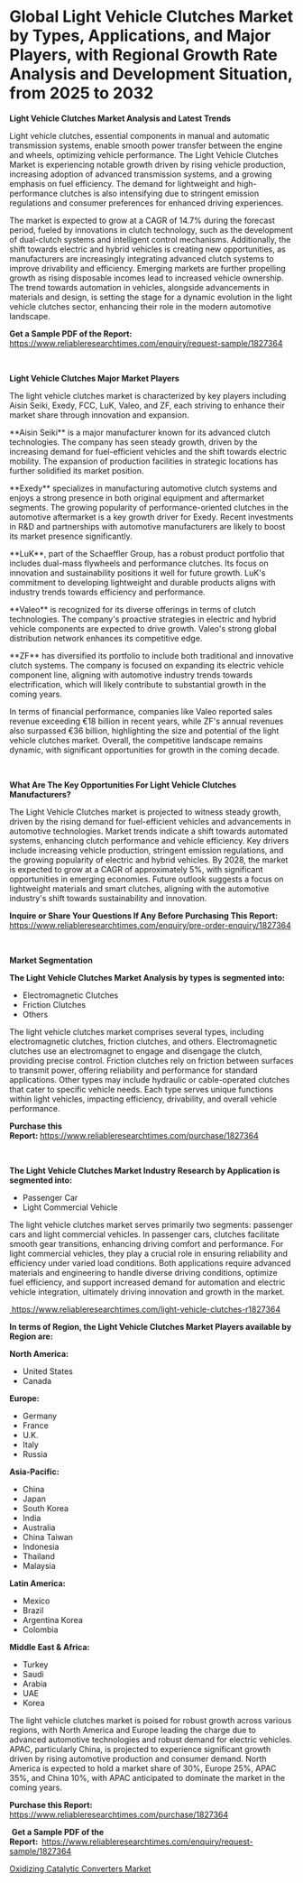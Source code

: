 <p><h1>Global Light Vehicle Clutches Market by Types, Applications, and Major Players, with Regional Growth Rate Analysis and Development Situation, from 2025 to 2032</h1></p><p><strong>Light Vehicle Clutches Market Analysis and Latest Trends</strong></p>
<p><p>Light vehicle clutches, essential components in manual and automatic transmission systems, enable smooth power transfer between the engine and wheels, optimizing vehicle performance. The Light Vehicle Clutches Market is experiencing notable growth driven by rising vehicle production, increasing adoption of advanced transmission systems, and a growing emphasis on fuel efficiency. The demand for lightweight and high-performance clutches is also intensifying due to stringent emission regulations and consumer preferences for enhanced driving experiences.</p><p>The market is expected to grow at a CAGR of 14.7% during the forecast period, fueled by innovations in clutch technology, such as the development of dual-clutch systems and intelligent control mechanisms. Additionally, the shift towards electric and hybrid vehicles is creating new opportunities, as manufacturers are increasingly integrating advanced clutch systems to improve drivability and efficiency. Emerging markets are further propelling growth as rising disposable incomes lead to increased vehicle ownership. The trend towards automation in vehicles, alongside advancements in materials and design, is setting the stage for a dynamic evolution in the light vehicle clutches sector, enhancing their role in the modern automotive landscape.</p></p>
<p><strong>Get a Sample PDF of the Report:&nbsp;</strong> <a href="https://www.reliableresearchtimes.com/enquiry/request-sample/1827364?utm_campaign=2186&utm_medium=2&utm_source=Github&utm_content=ia&utm_term=31032025&utm_id=light-vehicle-clutches">https://www.reliableresearchtimes.com/enquiry/request-sample/1827364</a></p>
<p>&nbsp;</p>
<p><strong>Light Vehicle Clutches Major Market Players</strong></p>
<p><p>The light vehicle clutches market is characterized by key players including Aisin Seiki, Exedy, FCC, LuK, Valeo, and ZF, each striving to enhance their market share through innovation and expansion. </p><p>**Aisin Seiki** is a major manufacturer known for its advanced clutch technologies. The company has seen steady growth, driven by the increasing demand for fuel-efficient vehicles and the shift towards electric mobility. The expansion of production facilities in strategic locations has further solidified its market position.</p><p>**Exedy** specializes in manufacturing automotive clutch systems and enjoys a strong presence in both original equipment and aftermarket segments. The growing popularity of performance-oriented clutches in the automotive aftermarket is a key growth driver for Exedy. Recent investments in R&D and partnerships with automotive manufacturers are likely to boost its market presence significantly.</p><p>**LuK**, part of the Schaeffler Group, has a robust product portfolio that includes dual-mass flywheels and performance clutches. Its focus on innovation and sustainability positions it well for future growth. LuK's commitment to developing lightweight and durable products aligns with industry trends towards efficiency and performance.</p><p>**Valeo** is recognized for its diverse offerings in terms of clutch technologies. The company's proactive strategies in electric and hybrid vehicle components are expected to drive growth. Valeo's strong global distribution network enhances its competitive edge.</p><p>**ZF** has diversified its portfolio to include both traditional and innovative clutch systems. The company is focused on expanding its electric vehicle component line, aligning with automotive industry trends towards electrification, which will likely contribute to substantial growth in the coming years.</p><p>In terms of financial performance, companies like Valeo reported sales revenue exceeding €18 billion in recent years, while ZF's annual revenues also surpassed €36 billion, highlighting the size and potential of the light vehicle clutches market. Overall, the competitive landscape remains dynamic, with significant opportunities for growth in the coming decade.</p></p>
<p>&nbsp;</p>
<p><strong>What Are The Key Opportunities For Light Vehicle Clutches Manufacturers?</strong></p>
<p><p>The Light Vehicle Clutches market is projected to witness steady growth, driven by the rising demand for fuel-efficient vehicles and advancements in automotive technologies. Market trends indicate a shift towards automated systems, enhancing clutch performance and vehicle efficiency. Key drivers include increasing vehicle production, stringent emission regulations, and the growing popularity of electric and hybrid vehicles. By 2028, the market is expected to grow at a CAGR of approximately 5%, with significant opportunities in emerging economies. Future outlook suggests a focus on lightweight materials and smart clutches, aligning with the automotive industry's shift towards sustainability and innovation.</p></p>
<p><strong>Inquire or Share Your Questions If Any Before Purchasing This Report:</strong> <a href="https://www.reliableresearchtimes.com/enquiry/pre-order-enquiry/1827364?utm_campaign=2186&utm_medium=2&utm_source=Github&utm_content=ia&utm_term=31032025&utm_id=light-vehicle-clutches">https://www.reliableresearchtimes.com/enquiry/pre-order-enquiry/1827364</a></p>
<p>&nbsp;</p>
<p><strong>Market Segmentation</strong></p>
<p><strong>The Light Vehicle Clutches Market Analysis by types is segmented into:</strong></p>
<p><ul><li>Electromagnetic Clutches</li><li>Friction Clutches</li><li>Others</li></ul></p>
<p><p>The light vehicle clutches market comprises several types, including electromagnetic clutches, friction clutches, and others. Electromagnetic clutches use an electromagnet to engage and disengage the clutch, providing precise control. Friction clutches rely on friction between surfaces to transmit power, offering reliability and performance for standard applications. Other types may include hydraulic or cable-operated clutches that cater to specific vehicle needs. Each type serves unique functions within light vehicles, impacting efficiency, drivability, and overall vehicle performance.</p></p>
<p><strong>Purchase this Report:&nbsp;</strong><a href="https://www.reliableresearchtimes.com/purchase/1827364?utm_campaign=2186&utm_medium=2&utm_source=Github&utm_content=ia&utm_term=31032025&utm_id=light-vehicle-clutches">https://www.reliableresearchtimes.com/purchase/1827364</a></p>
<p>&nbsp;</p>
<p><strong>The Light Vehicle Clutches Market Industry Research by Application is segmented into:</strong></p>
<p><ul><li>Passenger Car</li><li>Light Commercial Vehicle</li></ul></p>
<p><p>The light vehicle clutches market serves primarily two segments: passenger cars and light commercial vehicles. In passenger cars, clutches facilitate smooth gear transitions, enhancing driving comfort and performance. For light commercial vehicles, they play a crucial role in ensuring reliability and efficiency under varied load conditions. Both applications require advanced materials and engineering to handle diverse driving conditions, optimize fuel efficiency, and support increased demand for automation and electric vehicle integration, ultimately driving innovation and growth in the market.</p></p>
<p><a href="https://www.reliableresearchtimes.com/light-vehicle-clutches-r1827364?utm_campaign=2186&utm_medium=2&utm_source=Github&utm_content=ia&utm_term=31032025&utm_id=light-vehicle-clutches">&nbsp;https://www.reliableresearchtimes.com/light-vehicle-clutches-r1827364</a></p>
<p><strong>In terms of Region, the Light Vehicle Clutches Market Players available by Region are:</strong></p>
<p>
    <p> <strong> North America: </strong>
        <ul>
            <li>United States</li>
            <li>Canada</li>
        </ul>
        </p> 
    <p> <strong> Europe: </strong>
        <ul>
            <li>Germany</li>
            <li>France</li>
            <li>U.K.</li>
            <li>Italy</li>
            <li>Russia</li>
        </ul>
        </p> 
    <p> <strong> Asia-Pacific: </strong>
        <ul>
            <li>China</li>
            <li>Japan</li>
            <li>South Korea</li>
            <li>India</li>
            <li>Australia</li>
            <li>China Taiwan</li>
            <li>Indonesia</li>
            <li>Thailand</li>
            <li>Malaysia</li>
        </ul>
        </p> 
    <p> <strong> Latin America: </strong>
        <ul>
            <li>Mexico</li>
            <li>Brazil</li>
            <li>Argentina Korea</li>
            <li>Colombia</li>
        </ul>
        </p> 
    <p> <strong> Middle East & Africa: </strong>
        <ul>
            <li>Turkey</li>
            <li>Saudi</li>
            <li>Arabia</li>
            <li>UAE</li>
            <li>Korea</li>
        </ul>
    </p>
    </p>
<p><p>The light vehicle clutches market is poised for robust growth across various regions, with North America and Europe leading the charge due to advanced automotive technologies and robust demand for electric vehicles. APAC, particularly China, is projected to experience significant growth driven by rising automotive production and consumer demand. North America is expected to hold a market share of 30%, Europe 25%, APAC 35%, and China 10%, with APAC anticipated to dominate the market in the coming years.</p></p>
<p><strong>Purchase this Report: </strong><a href="https://www.reliableresearchtimes.com/purchase/1827364?utm_campaign=2186&utm_medium=2&utm_source=Github&utm_content=ia&utm_term=31032025&utm_id=light-vehicle-clutches">https://www.reliableresearchtimes.com/purchase/1827364</a></p>
<p>&nbsp;<strong>Get a Sample PDF of the Report:&nbsp;&nbsp;</strong><a href="https://www.reliableresearchtimes.com/enquiry/request-sample/1827364?utm_campaign=2186&utm_medium=2&utm_source=Github&utm_content=ia&utm_term=31032025&utm_id=light-vehicle-clutches">https://www.reliableresearchtimes.com/enquiry/request-sample/1827364</a></p>
<p><strong></strong></p>
<p><p><a href="https://github.com/nathandecarvalho/Market-Research-Report-List-6/blob/main/oxidizing-catalytic-converters-market.md?utm_campaign=2186&utm_medium=2&utm_source=Github&utm_content=ia&utm_term=31032025&utm_id=light-vehicle-clutches">Oxidizing Catalytic Converters Market</a></p></p>